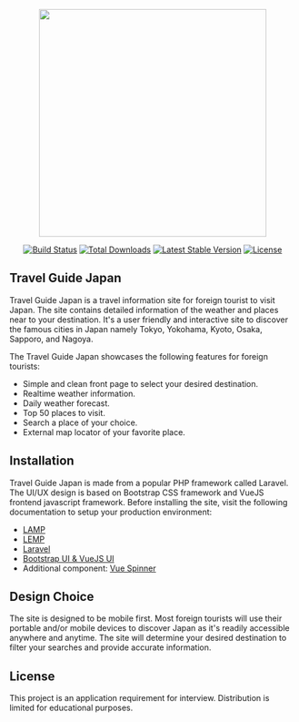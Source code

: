 <p align="center"><a href="https://laravel.com" target="_blank"><img src="https://raw.githubusercontent.com/laravel/art/master/logo-lockup/5%20SVG/2%20CMYK/1%20Full%20Color/laravel-logolockup-cmyk-red.svg" width="400"></a></p>

<p align="center">
<a href="https://travis-ci.org/laravel/framework"><img src="https://travis-ci.org/laravel/framework.svg" alt="Build Status"></a>
<a href="https://packagist.org/packages/laravel/framework"><img src="https://img.shields.io/packagist/dt/laravel/framework" alt="Total Downloads"></a>
<a href="https://packagist.org/packages/laravel/framework"><img src="https://img.shields.io/packagist/v/laravel/framework" alt="Latest Stable Version"></a>
<a href="https://packagist.org/packages/laravel/framework"><img src="https://img.shields.io/packagist/l/laravel/framework" alt="License"></a>
</p>

## Travel Guide Japan

Travel Guide Japan is a travel information site for foreign tourist to visit Japan. The site contains detailed information of the weather and places near to your destination. It's a user friendly and interactive site to discover the famous cities in Japan namely Tokyo, Yokohama, Kyoto, Osaka, Sapporo, and Nagoya.

The Travel Guide Japan showcases the following features for foreign tourists:

- Simple and clean front page to select your desired destination.
- Realtime weather information.
- Daily weather forecast.
- Top 50 places to visit.
- Search a place of your choice.
- External map locator of your favorite place.

## Installation

Travel Guide Japan is made from a popular PHP framework called Laravel. The UI/UX design is based on Bootstrap CSS framework and VueJS frontend javascript framework. Before installing the site, visit the following documentation to setup your production environment:

- [LAMP](https://www.digitalocean.com/community/tutorials/how-to-install-linux-apache-mysql-php-lamp-stack-on-ubuntu-20-04)
- [LEMP](https://www.digitalocean.com/community/tutorials/how-to-install-linux-nginx-mysql-php-lemp-stack-on-ubuntu-20-04)
- [Laravel](https://laravel.com/docs/8.x/installation)
- [Bootstrap UI & VueJS UI](https://laravel.com/docs/7.x/frontend)
- Additional component: [Vue Spinner](https://github.com/greyby/vue-spinner)

## Design Choice

The site is designed to be mobile first. Most foreign tourists will use their portable and/or mobile devices to discover Japan as it's readily accessible anywhere and anytime. The site will determine your desired destination to filter your searches and provide accurate information. 

## License

This project is an application requirement for interview. Distribution is limited for educational purposes.
